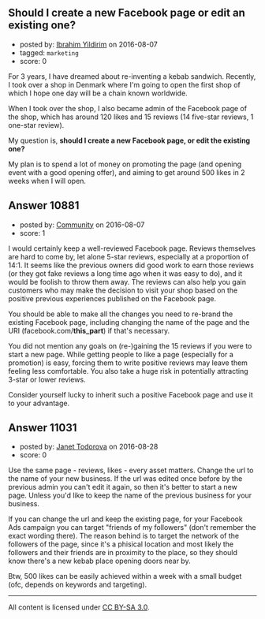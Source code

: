 ## Should I create a new Facebook page or edit an existing one?

- posted by: [Ibrahim Yildirim](https://stackexchange.com/users/2067443/ibrahim-yildirim) on 2016-08-07
- tagged: `marketing`
- score: 0

For 3 years, I have dreamed about re-inventing a kebab sandwich. Recently, I took over a shop in Denmark where I'm going to open the first shop of which I hope one day will be a chain known worldwide.

When I took over the shop, I also became admin of the Facebook page of the shop, which has around 120 likes and 15 reviews (14 five-star reviews, 1 one-star review). 

My question is, **should I create a new Facebook page, or edit the existing one?**

My plan is to spend a lot of money on promoting the page (and opening event with a good opening offer), and aiming to get around 500 likes in 2 weeks when I will open.


## Answer 10881

- posted by: [Community](https://stackexchange.com/users/-1/community) on 2016-08-07
- score: 1

I would certainly keep a well-reviewed Facebook page. Reviews themselves are hard to come by, let alone 5-star reviews, especially at a proportion of 14:1. It seems like the previous owners did good work to earn those reviews (or they got fake reviews a long time ago when it was easy to do), and it would be foolish to throw them away. The reviews can also help you gain customers who may make the decision to visit your shop based on the positive previous experiences published on the Facebook page.

You should be able to make all the changes you need to re-brand the existing Facebook page, including changing the name of the page and the URI (facebook.com/**this_part**) if that's necessary.

You did not mention any goals on (re-)gaining the 15 reviews if you were to start a new page. While getting people to like a page (especially for a promotion) is easy, forcing them to write positive reviews may leave them feeling less comfortable. You also take a huge risk in potentially attracting 3-star or lower reviews.

Consider yourself lucky to inherit such a positive Facebook page and use it to your advantage.


## Answer 11031

- posted by: [Janet Todorova](https://stackexchange.com/users/7047617/janet-todorova) on 2016-08-28
- score: 0

Use the same page - reviews, likes - every asset matters. Change the url to the name of your new business. If the url was edited once before by the previous admin you can't edit it again, so then it's better to start a new page. Unless you'd like to keep the name of the previous business for your business.

If you can change the url and keep the existing page, for your Facebook Ads campaign you can target "friends of my followers" (don't remember the exact wording there). The reason behind is to target the network of the followers of the page, since it's a phisical location and most likely the followers and their friends are in proximity to the place, so they should know there's a new kebab place opening doors near by.

Btw, 500 likes can be easily achieved within a week with a small budget (ofc, depends on keywords and targeting).



---

All content is licensed under [CC BY-SA 3.0](https://creativecommons.org/licenses/by-sa/3.0/).
